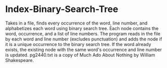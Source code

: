 # Index-Binary-Search-Tree
Takes in a file, finds every occurrence of the word, line number, and alphabetizes each word using binary search tree.
Each node contains the word, occurrence, and a list of line numbers. The program reads in the file by each word and line number (excludes punctuation) and adds the node if it is a unique occurrence to the binary search tree. If the word already exists, the existing node with the same word's occurrence and line number is updated. 
pg2440.txt is a copy of Much Ado About Nothing by William Shakespeare.
